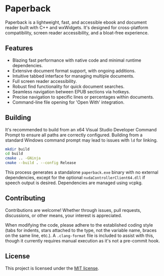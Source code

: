 # Paperback
Paperback is a lightweight, fast, and accessible ebook and document reader built with C++ and wxWidgets. It's designed for cross-platform compatibility, screen reader accessibility, and a bloat-free experience.

## Features
* Blazing fast performance with native code and minimal runtime dependencies.
* Extensive document format support, with ongoing additions.
* Intuitive tabbed interface for managing multiple documents.
* Full screen reader accessibility.
* Robust find functionality for quick document searches.
* Seamless navigation between EPUB sections via hotkeys.
* Precise navigation to specific lines or percentages within documents.
* Command-line file opening for 'Open With' integration.

## Building
It's recommended to build from an x64 Visual Studio Developer Command Prompt to ensure all paths are correctly configured. Building from a standard Windows command prompt may lead to issues with `ld` for linking.

```sh
mkdir build
cd build
cmake .. -GNinja
cmake --build . --config Release
```

This process generates a standalone `paperback.exe` binary with no external dependencies, except for the optional `nvdaControllerClient64.dll` if speech output is desired. Dependencies are managed using vcpkg.

## Contributing
Contributions are welcome! Whether through issues, pull requests, discussions, or other means, your interest is appreciated.

When modifying the code, please adhere to the established coding style (tabs for indents, stars attached to the type, not the variable name, braces on the same line, etc.). A `.clang-format` file is included to assist with this, though it currently requires manual execution as it's not a pre-commit hook.

## License
This project is licensed under the [MIT license](LICENSE).
